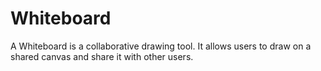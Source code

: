 # Whiteboard

A Whiteboard is a collaborative drawing tool.
It allows users to draw on a shared canvas and share it with other users.
